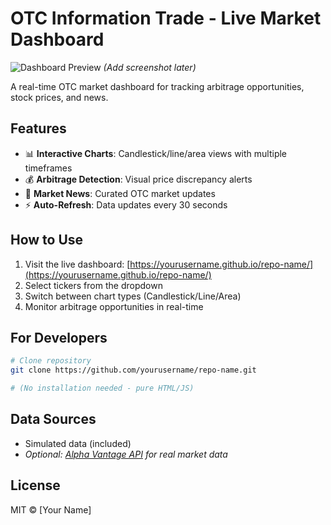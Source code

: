 # OTC Information Trade - Live Market Dashboard

![Dashboard Preview](https://via.placeholder.com/800x400?text=OTC+Dashboard+Preview) *(Add screenshot later)*

A real-time OTC market dashboard for tracking arbitrage opportunities, stock prices, and news.

## Features
- 📊 **Interactive Charts**: Candlestick/line/area views with multiple timeframes
- 💰 **Arbitrage Detection**: Visual price discrepancy alerts
- 📰 **Market News**: Curated OTC market updates
- ⚡ **Auto-Refresh**: Data updates every 30 seconds

## How to Use
1. Visit the live dashboard: [https://yourusername.github.io/repo-name/](https://yourusername.github.io/repo-name/)
2. Select tickers from the dropdown
3. Switch between chart types (Candlestick/Line/Area)
4. Monitor arbitrage opportunities in real-time

## For Developers
```bash
# Clone repository
git clone https://github.com/yourusername/repo-name.git

# (No installation needed - pure HTML/JS)
```

## Data Sources
- Simulated data (included)
- *Optional: [Alpha Vantage API](https://www.alphavantage.co/) for real market data*

## License
MIT © [Your Name]
